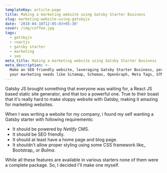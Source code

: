 ```yaml
---
templateKey: article-page
title: Making a marketing website using Gatsby Starter Business
slug: marketing-website-using-gatsbyjs
date: '2018-04-10T12:05:03+05:30'
cover: /img/coffee.jpg
tags:
  - gatsbyjs
  - reactjs
  - gatsby starter
  - marketing
  - seo
meta_title: Making a marketing website using Gatsby Starter Business
meta_description: >-
  Make an SEO friendly website, leveraging Gatsby Starter Business, perfect for
  your marketing needs like Sitemap, Schemas, OpenGraph, Meta Tags, GTM etc
---
```

Gatsby JS brought something that everyone was waiting for, a React JS based static site generator, and that too a powerful one. True to their boast that it's really hard to make sloppy website with Gatsby, making it amazing for marketing websites.

When I was writing a website for my company, i found my self wanting a Gatsby starter with following requirements:

* It should be powered by _Netlify_ CMS.
* It should be SEO friendly.
* It should at least have a home page and blog page.
* It shouldn't allow proper styling using some CSS framework like_ Bootstrap_ or _Bulma_.

While all these features are available in various starters none of them were a complete package. So, I decided I'll make one myself.
